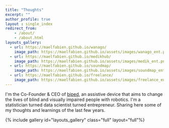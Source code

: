 ```yaml
---
title: "Thoughts"
excerpt: ""
author_profile: true
layout : single_index
redirect_from: 
    - /about/
    - /about.html
layouts_gallery:
  - url: https://maelfabien.github.io/wanago/
    image_path: https://maelfabien.github.io/assets/images/wanago_ent.png
  - url: https://maelfabien.github.io/medikhub/
    image_path: https://maelfabien.github.io/assets/images/medik_ent.png
  - url: https://maelfabien.github.io/soundmap/
    image_path: https://maelfabien.github.io/assets/images/soundmap_ent.png
  - url: https://maelfabien.github.io/freelance/
    image_path: https://maelfabien.github.io/assets/images/freelance_ent.png
---
```


I'm the Co-Founder & CEO of [biped](https://biped.ai/), an assistive device that aims to change the lives of blind and visually impaired people with robotics. I'm a statistician turned data scientist turned entrepreneur. Sharing here some of my thoughts and learnings of the last few years.


{% include gallery id="layouts_gallery" class="full" layout="full"%}
